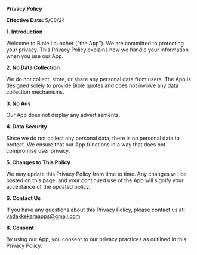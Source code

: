 **Privacy Policy**

**Effective Date:** 5/08/24

**1. Introduction**

Welcome to Bible Launcher ("the App"). We are committed to protecting your privacy. This Privacy Policy explains how we handle your information when you use our App.

**2. No Data Collection**

We do not collect, store, or share any personal data from users. The App is designed solely to provide Bible quotes and does not involve any data collection mechanisms.

**3. No Ads**

Our App does not display any advertisements.

**4. Data Security**

Since we do not collect any personal data, there is no personal data to protect. We ensure that our App functions in a way that does not compromise user privacy.

**5. Changes to This Policy**

We may update this Privacy Policy from time to time. Any changes will be posted on this page, and your continued use of the App will signify your acceptance of the updated policy.

**6. Contact Us**

If you have any questions about this Privacy Policy, please contact us at: vadakkekaraapps@gmail.com

**8. Consent**

By using our App, you consent to our privacy practices as outlined in this Privacy Policy.
